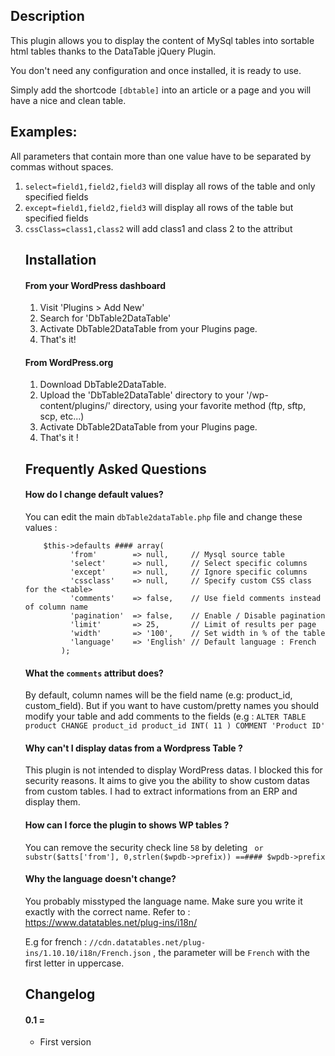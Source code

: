 ## Description

This plugin allows you to display the content of MySql tables into sortable html tables thanks to the DataTable jQuery Plugin.

You don't need any configuration and once installed, it is ready to use.

Simply add the shortcode `[dbtable]` into an article or a page and you will have a nice and clean table.

## Examples:

All parameters that contain more than one value have to be separated by commas without spaces.

1. `select=field1,field2,field3` will display all rows of the table and only specified fields
2. `except=field1,field2,field3` will display all rows of the table but specified fields
3. `cssClass=class1,class2` will add class1 and class 2 to the <table class=""> attribut

## Installation

#### From your WordPress dashboard

1. Visit 'Plugins > Add New'
2. Search for 'DbTable2DataTable'
3. Activate DbTable2DataTable from your Plugins page.
4. That's it!

#### From WordPress.org

1. Download DbTable2DataTable.
2. Upload the 'DbTable2DataTable' directory to your '/wp-content/plugins/' directory, using your favorite method (ftp, sftp, scp, etc...)
3. Activate DbTable2DataTable from your Plugins page.
4. That's it !

## Frequently Asked Questions

#### How do I change default values?

You can edit the main `dbTable2dataTable.php` file and change these values :

        $this->defaults #### array(
              'from'        => null,     // Mysql source table
              'select'      => null,     // Select specific columns
              'except'      => null,     // Ignore specific columns
              'cssclass'    => null,     // Specify custom CSS class for the <table>
              'comments'    => false,    // Use field comments instead of column name
              'pagination'  => false,    // Enable / Disable pagination
              'limit'       => 25,       // Limit of results per page
              'width'       => '100',    // Set width in % of the table
              'language'    => 'English' // Default language : French
            );


#### What the `comments` attribut does?

By default, column names will be the field name (e.g: product_id, custom_field). But if you want to have custom/pretty names you should modify your table and add comments to the fields (e.g : `ALTER TABLE product CHANGE product_id product_id INT( 11 ) COMMENT 'Product ID'`

#### Why can't I display datas from a Wordpress Table ?

This plugin is not intended to display WordPress datas. I blocked this for security reasons. It aims to give you the ability to show custom datas from custom tables. I had to extract informations from an ERP and display them.

#### How can I force the plugin to shows WP tables ?

You can remove the security check line `58` by deleting ` or substr($atts['from'], 0,strlen($wpdb->prefix)) ==#### $wpdb->prefix` 

#### Why the language doesn't change?

You probably misstyped the language name. Make sure you write it exactly with the correct name.
Refer to : https://www.datatables.net/plug-ins/i18n/

E.g for french : `//cdn.datatables.net/plug-ins/1.10.10/i18n/French.json` , the parameter will be `French` with the first letter in uppercase.

## Changelog

#### 0.1 =
* First version

